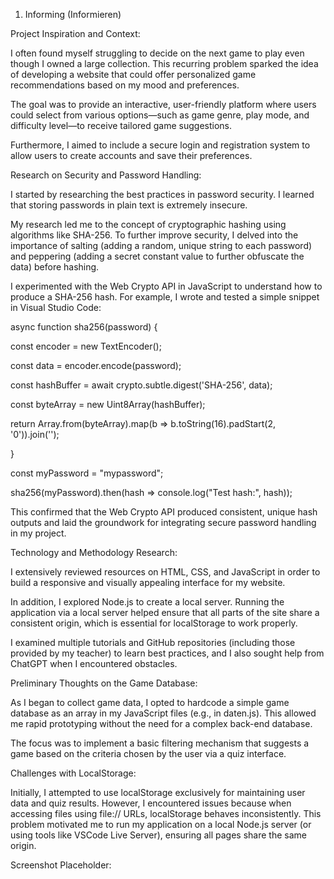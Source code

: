 ﻿

1. Informing (Informieren)

Project Inspiration and Context:

I often found myself struggling to decide on the next game to play even though I owned a large collection. This recurring problem sparked the idea of developing a website that could offer personalized game recommendations based on my mood and preferences.

The goal was to provide an interactive, user-friendly platform where users could select from various options—such as game genre, play mode, and difficulty level—to receive tailored game suggestions.

Furthermore, I aimed to include a secure login and registration system to allow users to create accounts and save their preferences.

Research on Security and Password Handling:

I started by researching the best practices in password security. I learned that storing passwords in plain text is extremely insecure.

My research led me to the concept of cryptographic hashing using algorithms like SHA-256. To further improve security, I delved into the importance of salting (adding a random, unique string to each password) and peppering (adding a secret constant value to further obfuscate the data) before hashing.

I experimented with the Web Crypto API in JavaScript to understand how to produce a SHA-256 hash. For example, I wrote and tested a simple snippet in Visual Studio Code:





async function sha256(password) {

const encoder = new TextEncoder();

const data = encoder.encode(password);

const hashBuffer = await crypto.subtle.digest('SHA-256', data);

const byteArray = new Uint8Array(hashBuffer);

return Array.from(byteArray).map(b => b.toString(16).padStart(2, '0')).join('');

}

const myPassword = "mypassword";

sha256(myPassword).then(hash => console.log("Test hash:", hash));






This confirmed that the Web Crypto API produced consistent, unique hash outputs and laid the groundwork for integrating secure password handling in my project.

Technology and Methodology Research:

I extensively reviewed resources on HTML, CSS, and JavaScript in order to build a responsive and visually appealing interface for my website.

In addition, I explored Node.js to create a local server. Running the application via a local server helped ensure that all parts of the site share a consistent origin, which is essential for localStorage to work properly.

I examined multiple tutorials and GitHub repositories (including those provided by my teacher) to learn best practices, and I also sought help from ChatGPT when I encountered obstacles.

Preliminary Thoughts on the Game Database:

As I began to collect game data, I opted to hardcode a simple game database as an array in my JavaScript files (e.g., in daten.js). This allowed me rapid prototyping without the need for a complex back-end database.

The focus was to implement a basic filtering mechanism that suggests a game based on the criteria chosen by the user via a quiz interface.

Challenges with LocalStorage:

Initially, I attempted to use localStorage exclusively for maintaining user data and quiz results. However, I encountered issues because when accessing files using file:// URLs, localStorage behaves inconsistently. This problem motivated me to run my application on a local Node.js server (or using tools like VSCode Live Server), ensuring all pages share the same origin.

Screenshot Placeholder:
